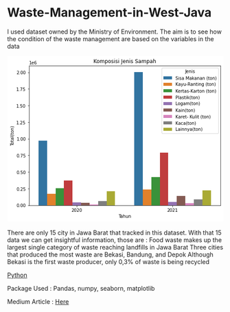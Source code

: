 # Waste-Management-in-West-Java

I used dataset owned by the Ministry of Environment. The aim is to see how the condition of the waste management are based on the variables in the data

![image](https://github.com/dewikinasih/Waste-Management-in-West-Java/blob/0ac7ba63534cabf53860992794112b11134d9533/jenis.png)

There are only 15 city in Jawa Barat that tracked in this dataset. With that 15 data we can get insightful information, those are :
Food waste makes up the largest single category of waste reaching landfills in Jawa Barat
Three cities that produced the most waste are Bekasi, Bandung, and Depok
Although Bekasi is the first waste producer, only 0,3% of waste is being recycled

[Python]()

Package Used : Pandas, numpy, seaborn, matplotlib

Medium Article : [Here](https://dewikinasih.medium.com/menilik-kondisi-pengelolaan-sampah-di-jawa-barat-a830aef4a140)
